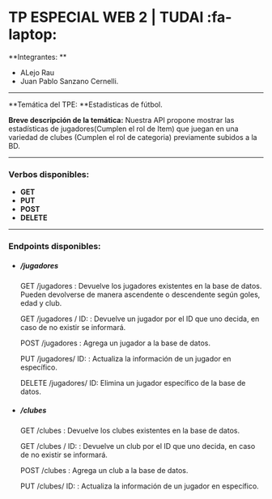 # TP ESPECIAL WEB 2 | TUDAI	:fa-laptop:

**Integrantes: **
- ALejo Rau
- Juan Pablo Sanzano Cernelli.
------------

**Temática del TPE: **Estadisticas de fútbol.

**Breve descripción de la temática:** Nuestra API propone mostrar las estadísticas de jugadores(Cumplen el rol de Item) que juegan en una variedad de clubes (Cumplen el rol de categoria) previamente subidos a la BD.

------------
### Verbos disponibles:

- **GET**
- **PUT**
- **POST**
- **DELETE**


------------
### Endpoints disponibles:

- #####  /jugadores
	GET /jugadores : Devuelve los jugadores existentes en la base de datos. Pueden devolverse de manera ascendente o descendente según goles, edad y club.

	GET /jugadores / ID: : Devuelve un jugador por el ID que uno decida, en caso de no existir se informará.

	POST /jugadores : Agrega un jugador a la base de datos. 

	PUT /jugadores/ ID: : Actualiza la información de un jugador en específico.

	 DELETE /jugadores/ ID: Elimina un jugador específico de la base de datos.


- ##### /clubes

	GET /clubes : Devuelve los clubes existentes en la base de datos.

	GET /clubes / ID: : Devuelve un club por el ID que uno decida, en caso de no existir se informará.

	POST /clubes : Agrega un club a la base de datos.

	PUT /clubes/ ID: : Actualiza la información de un jugador en específico.
